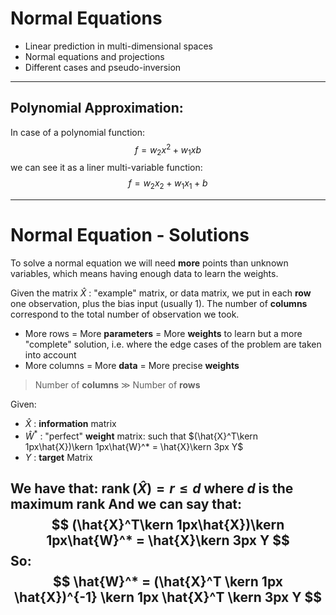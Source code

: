 # Normal Equations
- Linear prediction in multi-dimensional spaces
- Normal equations and projections
- Different cases and pseudo-inversion

---
## Polynomial Approximation:
In case of a polynomial function: 
$$
f = w_2x^2 + w_1x b
$$
we can see it as a liner multi-variable function:
$$
f = w_2x_2 + w_1x_1 + b
$$

---
# Normal Equation - Solutions
To solve a normal equation we will need **more** points than unknown variables, which means having enough data to learn the weights.

Given the matrix $\hat{X}$ : "example" matrix, or data matrix, we put in each **row** one observation, plus the bias input (usually 1).
The number of **columns** correspond to the total number of observation we took.

- More rows = More **parameters** = More **weights** to learn but a more "complete" solution, i.e. where the edge cases of the problem are taken into account
- More columns = More **data** = More precise **weights**

> Number of **columns** $\gg$ Number of **rows**

Given:
- $\hat{X}$ : **information** matrix
- $\hat{W}^*$ : "perfect" **weight** matrix: such that $(\hat{X}^T\kern 1px\hat{X})\kern 1px\hat{W}^* = \hat{X}\kern 3px Y$
- $Y$ : **target** Matrix

We have that: $\operatorname{rank}(\hat{X}) = r \le d$ where $d$ is the maximum rank
And we can say that:
$$
(\hat{X}^T\kern 1px\hat{X})\kern 1px\hat{W}^* = \hat{X}\kern 3px Y
$$
So:
$$
\hat{W}^* = (\hat{X}^T \kern 1px \hat{X})^{-1} \kern 1px \hat{X}^T \kern 3px Y
$$
---
